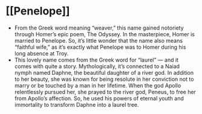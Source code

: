 # [[Penelope]]
- From the Greek word meaning “weaver,” this name gained notoriety through Homer’s epic poem, The Odyssey. In the masterpiece, Homer is married to Penelope. So, it’s little wonder that the name also means “faithful wife,” as it’s exactly what Penelope was to Homer during his long absence at Troy.
- This lovely name comes from the Greek word for “laurel” — and it comes with quite a story. Mythologically, it’s connected to a Naiad nymph named Daphne, the beautiful daughter of a river god. In addition to her beauty, she was known for being resolute in her conviction not to marry or be touched by a man in her lifetime. When the god Apollo relentlessly pursued her, she prayed to the river god, Peneus, to free her from Apollo’s affection. So, he used his powers of eternal youth and immortality to transform Daphne into a laurel tree.